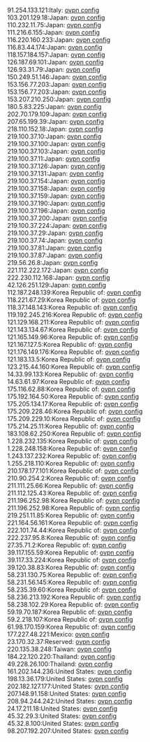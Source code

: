 91.254.133.121:Italy: [ovpn config](vpn/91_254_133_121.ovpn)  
103.201.129.18:Japan: [ovpn config](vpn/103_201_129_18.ovpn)  
110.232.11.75:Japan: [ovpn config](vpn/110_232_11_75.ovpn)  
111.216.6.155:Japan: [ovpn config](vpn/111_216_6_155.ovpn)  
116.220.160.233:Japan: [ovpn config](vpn/116_220_160_233.ovpn)  
116.83.44.174:Japan: [ovpn config](vpn/116_83_44_174.ovpn)  
118.157.184.157:Japan: [ovpn config](vpn/118_157_184_157.ovpn)  
126.187.69.101:Japan: [ovpn config](vpn/126_187_69_101.ovpn)  
126.93.31.79:Japan: [ovpn config](vpn/126_93_31_79.ovpn)  
150.249.51.146:Japan: [ovpn config](vpn/150_249_51_146.ovpn)  
153.156.77.203:Japan: [ovpn config](vpn/153_156_77_203.ovpn)  
153.156.77.203:Japan: [ovpn config](vpn/153_156_77_203.ovpn)  
153.207.210.250:Japan: [ovpn config](vpn/153_207_210_250.ovpn)  
180.5.83.225:Japan: [ovpn config](vpn/180_5_83_225.ovpn)  
202.70.179.109:Japan: [ovpn config](vpn/202_70_179_109.ovpn)  
207.65.199.39:Japan: [ovpn config](vpn/207_65_199_39.ovpn)  
218.110.152.18:Japan: [ovpn config](vpn/218_110_152_18.ovpn)  
219.100.37.10:Japan: [ovpn config](vpn/219_100_37_10.ovpn)  
219.100.37.100:Japan: [ovpn config](vpn/219_100_37_100.ovpn)  
219.100.37.103:Japan: [ovpn config](vpn/219_100_37_103.ovpn)  
219.100.37.11:Japan: [ovpn config](vpn/219_100_37_11.ovpn)  
219.100.37.126:Japan: [ovpn config](vpn/219_100_37_126.ovpn)  
219.100.37.131:Japan: [ovpn config](vpn/219_100_37_131.ovpn)  
219.100.37.154:Japan: [ovpn config](vpn/219_100_37_154.ovpn)  
219.100.37.158:Japan: [ovpn config](vpn/219_100_37_158.ovpn)  
219.100.37.159:Japan: [ovpn config](vpn/219_100_37_159.ovpn)  
219.100.37.190:Japan: [ovpn config](vpn/219_100_37_190.ovpn)  
219.100.37.196:Japan: [ovpn config](vpn/219_100_37_196.ovpn)  
219.100.37.200:Japan: [ovpn config](vpn/219_100_37_200.ovpn)  
219.100.37.224:Japan: [ovpn config](vpn/219_100_37_224.ovpn)  
219.100.37.29:Japan: [ovpn config](vpn/219_100_37_29.ovpn)  
219.100.37.74:Japan: [ovpn config](vpn/219_100_37_74.ovpn)  
219.100.37.81:Japan: [ovpn config](vpn/219_100_37_81.ovpn)  
219.100.37.87:Japan: [ovpn config](vpn/219_100_37_87.ovpn)  
219.56.26.8:Japan: [ovpn config](vpn/219_56_26_8.ovpn)  
221.112.222.172:Japan: [ovpn config](vpn/221_112_222_172.ovpn)  
222.230.112.168:Japan: [ovpn config](vpn/222_230_112_168.ovpn)  
42.126.251.129:Japan: [ovpn config](vpn/42_126_251_129.ovpn)  
112.187.248.139:Korea Republic of: [ovpn config](vpn/112_187_248_139.ovpn)  
118.221.67.29:Korea Republic of: [ovpn config](vpn/118_221_67_29.ovpn)  
118.37.148.143:Korea Republic of: [ovpn config](vpn/118_37_148_143.ovpn)  
119.192.245.216:Korea Republic of: [ovpn config](vpn/119_192_245_216.ovpn)  
121.129.168.211:Korea Republic of: [ovpn config](vpn/121_129_168_211.ovpn)  
121.143.134.67:Korea Republic of: [ovpn config](vpn/121_143_134_67.ovpn)  
121.165.149.96:Korea Republic of: [ovpn config](vpn/121_165_149_96.ovpn)  
121.167.127.5:Korea Republic of: [ovpn config](vpn/121_167_127_5.ovpn)  
121.176.149.176:Korea Republic of: [ovpn config](vpn/121_176_149_176.ovpn)  
121.183.13.5:Korea Republic of: [ovpn config](vpn/121_183_13_5.ovpn)  
123.215.44.160:Korea Republic of: [ovpn config](vpn/123_215_44_160.ovpn)  
14.33.99.133:Korea Republic of: [ovpn config](vpn/14_33_99_133.ovpn)  
14.63.61.97:Korea Republic of: [ovpn config](vpn/14_63_61_97.ovpn)  
175.116.62.88:Korea Republic of: [ovpn config](vpn/175_116_62_88.ovpn)  
175.192.164.50:Korea Republic of: [ovpn config](vpn/175_192_164_50.ovpn)  
175.205.134.17:Korea Republic of: [ovpn config](vpn/175_205_134_17.ovpn)  
175.209.228.46:Korea Republic of: [ovpn config](vpn/175_209_228_46.ovpn)  
175.209.229.10:Korea Republic of: [ovpn config](vpn/175_209_229_10.ovpn)  
175.214.25.11:Korea Republic of: [ovpn config](vpn/175_214_25_11.ovpn)  
183.108.62.250:Korea Republic of: [ovpn config](vpn/183_108_62_250.ovpn)  
1.228.232.135:Korea Republic of: [ovpn config](vpn/1_228_232_135.ovpn)  
1.228.248.158:Korea Republic of: [ovpn config](vpn/1_228_248_158.ovpn)  
1.243.137.232:Korea Republic of: [ovpn config](vpn/1_243_137_232.ovpn)  
1.255.218.110:Korea Republic of: [ovpn config](vpn/1_255_218_110.ovpn)  
210.178.177.101:Korea Republic of: [ovpn config](vpn/210_178_177_101.ovpn)  
210.90.254.2:Korea Republic of: [ovpn config](vpn/210_90_254_2.ovpn)  
211.111.25.66:Korea Republic of: [ovpn config](vpn/211_111_25_66.ovpn)  
211.112.125.43:Korea Republic of: [ovpn config](vpn/211_112_125_43.ovpn)  
211.196.252.98:Korea Republic of: [ovpn config](vpn/211_196_252_98.ovpn)  
211.196.252.98:Korea Republic of: [ovpn config](vpn/211_196_252_98.ovpn)  
219.251.11.85:Korea Republic of: [ovpn config](vpn/219_251_11_85.ovpn)  
221.164.56.161:Korea Republic of: [ovpn config](vpn/221_164_56_161.ovpn)  
222.101.74.44:Korea Republic of: [ovpn config](vpn/222_101_74_44.ovpn)  
222.237.95.8:Korea Republic of: [ovpn config](vpn/222_237_95_8.ovpn)  
27.35.71.2:Korea Republic of: [ovpn config](vpn/27_35_71_2.ovpn)  
39.117.155.59:Korea Republic of: [ovpn config](vpn/39_117_155_59.ovpn)  
39.117.33.224:Korea Republic of: [ovpn config](vpn/39_117_33_224.ovpn)  
39.120.38.83:Korea Republic of: [ovpn config](vpn/39_120_38_83.ovpn)  
58.231.130.75:Korea Republic of: [ovpn config](vpn/58_231_130_75.ovpn)  
58.231.56.145:Korea Republic of: [ovpn config](vpn/58_231_56_145.ovpn)  
58.235.39.60:Korea Republic of: [ovpn config](vpn/58_235_39_60.ovpn)  
58.236.213.192:Korea Republic of: [ovpn config](vpn/58_236_213_192.ovpn)  
58.238.102.29:Korea Republic of: [ovpn config](vpn/58_238_102_29.ovpn)  
59.19.70.187:Korea Republic of: [ovpn config](vpn/59_19_70_187.ovpn)  
59.2.218.107:Korea Republic of: [ovpn config](vpn/59_2_218_107.ovpn)  
61.98.170.159:Korea Republic of: [ovpn config](vpn/61_98_170_159.ovpn)  
177.227.48.221:Mexico: [ovpn config](vpn/177_227_48_221.ovpn)  
23.170.32.37:Reserved: [ovpn config](vpn/23_170_32_37.ovpn)  
220.135.38.248:Taiwan: [ovpn config](vpn/220_135_38_248.ovpn)  
184.22.120.220:Thailand: [ovpn config](vpn/184_22_120_220.ovpn)  
49.228.26.100:Thailand: [ovpn config](vpn/49_228_26_100.ovpn)  
161.202.144.236:United States: [ovpn config](vpn/161_202_144_236.ovpn)  
198.13.36.179:United States: [ovpn config](vpn/198_13_36_179.ovpn)  
202.182.127.177:United States: [ovpn config](vpn/202_182_127_177.ovpn)  
207.148.91.158:United States: [ovpn config](vpn/207_148_91_158.ovpn)  
208.94.244.242:United States: [ovpn config](vpn/208_94_244_242.ovpn)  
24.17.211.18:United States: [ovpn config](vpn/24_17_211_18.ovpn)  
45.32.29.3:United States: [ovpn config](vpn/45_32_29_3.ovpn)  
45.32.8.100:United States: [ovpn config](vpn/45_32_8_100.ovpn)  
98.207.192.207:United States: [ovpn config](vpn/98_207_192_207.ovpn)  
